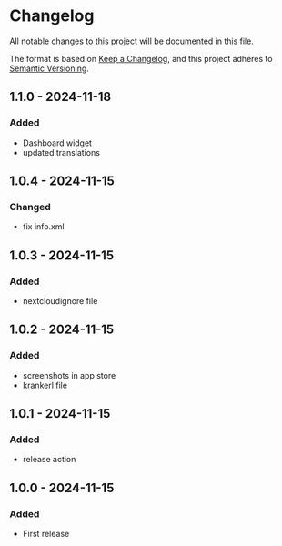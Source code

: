 # Changelog

All notable changes to this project will be documented in this file.

The format is based on [Keep a Changelog](https://keepachangelog.com/en/1.1.0/),
and this project adheres to [Semantic Versioning](https://semver.org/spec/v2.0.0.html).

## 1.1.0 - 2024-11-18

### Added

- Dashboard widget
- updated translations


## 1.0.4 - 2024-11-15

### Changed

- fix info.xml


## 1.0.3 - 2024-11-15

### Added

- nextcloudignore file

## 1.0.2 - 2024-11-15

### Added

- screenshots in app store
- krankerl file

## 1.0.1 - 2024-11-15

### Added

- release action

## 1.0.0 - 2024-11-15

### Added

- First release
